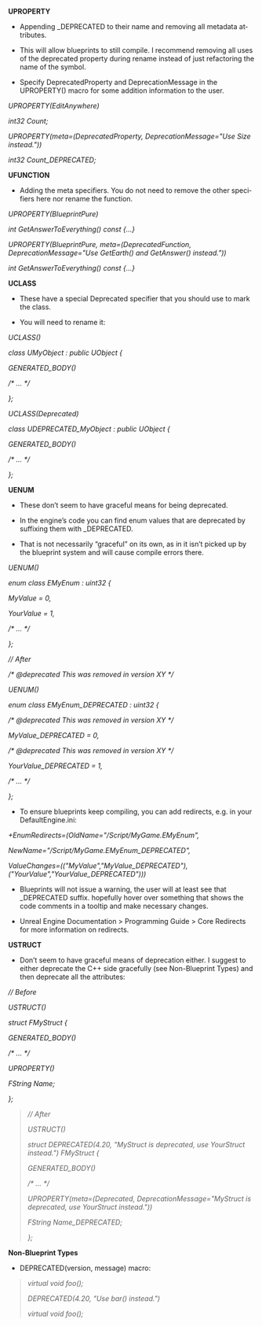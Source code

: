 **UP­ROP­ER­TY**

- Ap­pend­ing \_DEPRECATED to their name and re­mov­ing all meta­da­ta at­tributes.

- This will al­low blue­prints to still com­pile. I rec­om­mend re­mov­ing all us­es of the dep­re­cat­ed prop­er­ty dur­ing re­name in­stead of just refac­tor­ing the name of the sym­bol.

- Spec­i­fy DeprecatedProperty and DeprecationMessage in the UPROPERTY() macro for some ad­di­tion in­for­ma­tion to the us­er.

*UPROPERTY(EditAnywhere)*

*int32 Count;*

*UPROPERTY(meta=(DeprecatedProperty, DeprecationMessage="Use Size instead."))*

*int32 Count_DEPRECATED;*

**UFUNC­TION**

- Adding the meta spec­i­fiers. You do not need to re­move the oth­er spec­i­fiers here nor re­name the func­tion.

*UPROPERTY(BlueprintPure)*

*int GetAnswerToEverything() const {…}*

*UPROPERTY(BlueprintPure, meta=(DeprecatedFunction, DeprecationMessage="Use GetEarth() and GetAnswer() instead."))*

*int GetAnswerToEverything() const {…}*

**UCLASS**

- These have a spe­cial Deprecated spec­i­fi­er that you should use to mark the class.

- You will need to re­name it:

*UCLASS()*

*class UMyObject : public UObject {*

*GENERATED_BODY()*

*/\* ... \*/*

*};*

*UCLASS(Deprecated)*

*class UDEPRECATED_MyObject : public UObject {*

*GENERATED_BODY()*

*/\* ... \*/*

*};*

**UENUM**

- These don’t seem to have grace­ful means for be­ing dep­re­cat­ed.

- In the en­gine’s code you can find enum val­ues that are dep­re­cat­ed by suf­fix­ing them with \_DEPRECATED.

- That is not nec­es­sar­i­ly “grace­ful” on its own, as in it isn’t picked up by the blue­print sys­tem and will cause com­pile er­rors there.

*UENUM()*

*enum class EMyEnum : uint32 {*

*MyValue = 0,*

*YourValue = 1,*

*/\* ... \*/*

*};*

*// After*

*/\* @deprecated This was removed in version XY \*/*

*UENUM()*

*enum class EMyEnum_DEPRECATED : uint32 {*

*/\* @deprecated This was removed in version XY \*/*

*MyValue_DEPRECATED = 0,*

*/\* @deprecated This was removed in version XY \*/*

*YourValue_DEPRECATED = 1,*

*/\* ... \*/*

*};*

- To en­sure blue­prints keep com­pil­ing, you can add redi­rects, e.g. in your DefaultEngine.ini:

*+EnumRedirects=(OldName="/Script/MyGame.EMyEnum",*

*NewName="/Script/MyGame.EMyEnum_DEPRECATED",*

*ValueChanges=(("MyValue","MyValue_DEPRECATED"), ("YourValue","YourValue_DEPRECATED")))*

- Blue­prints will not is­sue a warn­ing, the us­er will at least see that \_DEPRECATED suf­fix. hope­ful­ly hov­er over some­thing that shows the code com­ments in a tooltip and make nec­es­sary changes.

- Un­re­al En­gine Doc­u­men­ta­tion > Pro­gram­ming Guide > Core Re­di­rects for more in­for­ma­tion on redi­rects.

**US­TRUCT**

- Don’t seem to have grace­ful means of dep­re­ca­tion ei­ther. I sug­gest to ei­ther dep­re­cate the C++ side grace­ful­ly (see Non-Blue­print Types) and then dep­re­cate all the at­tributes:

*// Before*

*USTRUCT()*

*struct FMyStruct {*

*GENERATED_BODY()*

*/\* ... \*/*

*UPROPERTY()*

*FString Name;*

*};*

> *// After*
>
> *USTRUCT()*
>
> *struct DEPRECATED(4.20, "MyStruct is deprecated, use YourStruct instead.") FMyStruct {*
>
> *GENERATED_BODY()*
>
> */\* ... \*/*
>
> *UPROPERTY(meta=(Deprecated, DeprecationMessage="MyStruct is deprecated, use YourStruct instead."))*
>
> *FString Name_DEPRECATED;*
>
> *};*

**Non-Blue­print Types**

- DEPRECATED(version, message) macro:

> *virtual void foo();*
>
> *DEPRECATED(4.20, "Use bar() instead.")*
>
> *virtual void foo();*
